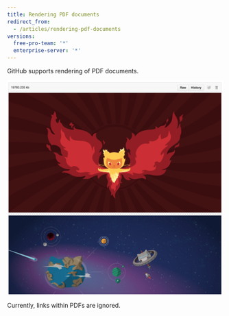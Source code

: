 ```yaml
---
title: Rendering PDF documents
redirect_from:
  - /articles/rendering-pdf-documents
versions:
  free-pro-team: '*'
  enterprise-server: '*'
---
```


GitHub supports rendering of PDF documents.

![Rendered PDF Document](/assets/images/help/repository/rendered-pdf.png)

Currently, links within PDFs are ignored.
